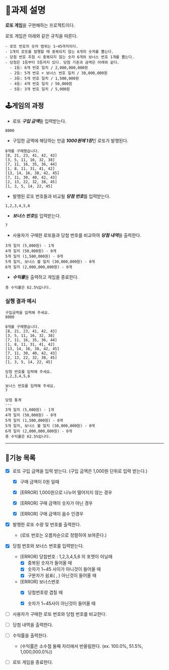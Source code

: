 # 📑과제 설명

**로또 게임**을 구현해하는 프로젝트이다.

로또 게임은 아래와 같은 규칙을 따른다.
```
- 로또 번호의 숫자 범위는 1~45까지이다.
- 1개의 로또를 발행할 때 중복되지 않는 6개의 숫자를 뽑는다.
- 당첨 번호 추첨 시 중복되지 않는 숫자 6개와 보너스 번호 1개를 뽑는다.
- 당첨은 1등부터 5등까지 있다. 당첨 기준과 금액은 아래와 같다.
  - 1등: 6개 번호 일치 / 2,000,000,000원
  - 2등: 5개 번호 + 보너스 번호 일치 / 30,000,000원
  - 3등: 5개 번호 일치 / 1,500,000원
  - 4등: 4개 번호 일치 / 50,000원
  - 5등: 3개 번호 일치 / 5,000원
```

## 🕹️게임의 과정
- 로또 ***구입 금액***을 입력받는다.
```
8000
```
- 구입한 금액에 해당하는 만큼 ***1000원에 1장***인 로또가 발행된다.
```
8개를 구매했습니다.
[8, 21, 23, 41, 42, 43] 
[3, 5, 11, 16, 32, 38] 
[7, 11, 16, 35, 36, 44] 
[1, 8, 11, 31, 41, 42] 
[13, 14, 16, 38, 42, 45] 
[7, 11, 30, 40, 42, 43] 
[2, 13, 22, 32, 38, 45] 
[1, 3, 5, 14, 22, 45]
```

- 발행된 로또 번호들과 비교될 ***당첨 번호***를 입력받는다.
```
1,2,3,4,5,6
```
- ***보너스 번호***를 입력받는다.
```
7
```

- 사용자가 구매한 로또들과 당첨 번호를 비교하여 ***당첨 내역***을 출력한다.
```
3개 일치 (5,000원) - 1개
4개 일치 (50,000원) - 0개
5개 일치 (1,500,000원) - 0개
5개 일치, 보너스 볼 일치 (30,000,000원) - 0개
6개 일치 (2,000,000,000원) - 0개
```

- ***수익률***을 출력하고 게임을 종료한다.
```
총 수익률은 62.5%입니다.
```

### 실행 결과 예시
```
구입금액을 입력해 주세요.
8000

8개를 구매했습니다.
[8, 21, 23, 41, 42, 43] 
[3, 5, 11, 16, 32, 38] 
[7, 11, 16, 35, 36, 44] 
[1, 8, 11, 31, 41, 42] 
[13, 14, 16, 38, 42, 45] 
[7, 11, 30, 40, 42, 43] 
[2, 13, 22, 32, 38, 45] 
[1, 3, 5, 14, 22, 45]

당첨 번호를 입력해 주세요.
1,2,3,4,5,6

보너스 번호를 입력해 주세요.
7

당첨 통계
---
3개 일치 (5,000원) - 1개
4개 일치 (50,000원) - 0개
5개 일치 (1,500,000원) - 0개
5개 일치, 보너스 볼 일치 (30,000,000원) - 0개
6개 일치 (2,000,000,000원) - 0개
총 수익률은 62.5%입니다.
```

---


## 📌기능 목록 

- [x] 로또 구입 금액을 입력 받는다. (구입 금액은 1,000원 단위로 입력 받는다.) 

  - [x] 구매 금액이 0원 일때
  - [x] [ERROR] 1,000원으로 나누어 떨어지지 않는 경우
  - [x] [ERROR] 구매 금액이 숫자가 아닌 경우
  - [x] [ERROR] 구매 금액이 음수 인경우


- [x] 발행한 로또 수량 및 번호를 출력한다.
  - (로또 번호는 오름차순으로 정렬하여 보여준다.)


- [x] 당첨 번호와 보너스 번호를 입력받는다.

  - [ERROR] 당첨번호 : 1,2,3,4,5,6 의 포맷이 아닐때
    - [x] 중복된 숫자가 들어올 때
    - [x] 숫자가 1~45 사이가 아니것이 들어올 때
    - [x] 구분자가 쉼표( , ) 아닌것이 들어올 때
  - [ERROR] 보너스번호
    - [x] 당첨번호랑 겹칠 때
    - [x] 숫자가 1~45사이 아닌것이 들어올 때


- [ ] 사용자가 구매한 로또 번호와 당첨 번호를 비교한다.


- [ ] 당첨 내역을 출력한다.


- [ ] 수익률을 출력한다.
  - (수익률은 소수점 둘째 자리에서 반올림한다. (ex. 100.0%, 51.5%, 1,000,000.0%))


- [ ] 로또 게임을 종료한다.



